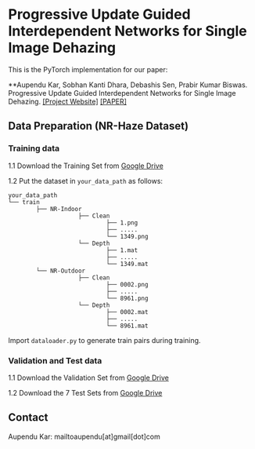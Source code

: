 # Progressive Update Guided Interdependent Networks for Single Image Dehazing
This is the PyTorch implementation for our paper:

**Aupendu Kar, Sobhan Kanti Dhara, Debashis Sen, Prabir Kumar Biswas. Progressive Update Guided Interdependent Networks for Single Image Dehazing. [[Project Website]](https://aupendu.github.io/iterative-dehaze) [[PAPER]](https://arxiv.org/abs/2008.01701)

## Data Preparation (NR-Haze Dataset)
### Training data 

1.1 Download the Training Set from [Google Drive](https://drive.google.com/drive/folders/109EvJidm4gsJgFBhtWQuJRrzJBBDeic4?usp=sharing)

1.2 Put the dataset in `your_data_path` as follows:
```
your_data_path
└── train
        ├── NR-Indoor
                    ├── Clean
                            ├── 1.png
                            ├── .....
                            └── 1349.png
                    └── Depth
                            ├── 1.mat
                            ├── .....
                            └── 1349.mat
        └── NR-Outdoor
                    ├── Clean
                            ├── 0002.png
                            ├── .....
                            └── 8961.png
                    └── Depth
                            ├── 0002.mat
                            ├── .....
                            └── 8961.mat
```                          
Import `dataloader.py` to generate train pairs during training.

### Validation and Test data
1.1 Download the Validation Set from [Google Drive](https://drive.google.com/drive/folders/1peVM1RclTgD7-KXf6bR3R9NHtOcmy96v?usp=sharing)

1.2 Download the 7 Test Sets from [Google Drive](https://drive.google.com/drive/folders/1CNjLD4BoEpooW6CveqF4u3-wxQEiZTLz?usp=sharing)

## Contact
Aupendu Kar: mailtoaupendu[at]gmail[dot]com
